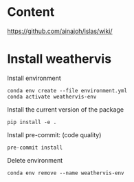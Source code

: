 # Content

https://github.com/ainajoh/islas/wiki/


# Install weathervis
Install environment

    conda env create --file environment.yml
    conda activate weathervis-env


Install the current version of the package

    pip install -e .

Install pre-commit: (code quality)

    pre-commit install


Delete environment

    conda env remove --name weathervis-env
